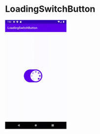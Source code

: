 # LoadingSwitchButton
<img src="LoadingSwitchButton.gif" alt="My Image" style="width: 200px; display: inline-block;" data-target="animated-image.originalImage" >
